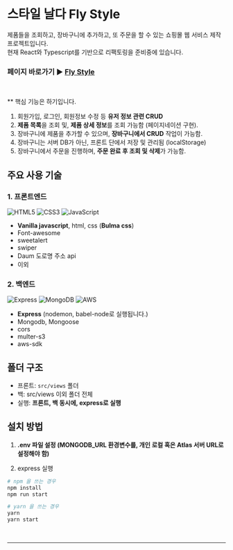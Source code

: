 # 스타일 날다 Fly Style

제품들을 조회하고, 장바구니에 추가하고, 또 주문을 할 수 있는 쇼핑몰 웹 서비스 제작 프로젝트입니다. <br/>
현재 React와 Typescript를 기반으로 리팩토링을 준비중에 있습니다. <br/>

### 페이지 바로가기 ▶ [Fly Style](http://kdt-sw2-busan-team05.elicecoding.com/)

<br>

** 핵심 기능은 하기입니다. <br>
1. 회원가입, 로그인, 회원정보 수정 등 **유저 정보 관련 CRUD** 
2. **제품 목록**을 조회 및, **제품 상세 정보**를 조회 가능함 (페이지네이션 구현). 
3. 장바구니에 제품을 추가할 수 있으며, **장바구니에서 CRUD** 작업이 가능함.
4. 장바구니는 서버 DB가 아닌, 프론트 단에서 저장 및 관리됨 (localStorage)
5. 장바구니에서 주문을 진행하며, **주문 완료 후 조회 및 삭제**가 가능함.

## 주요 사용 기술

### 1. 프론트엔드
<img  alt="HTML5" src="https://img.shields.io/badge/HTML5-E34F26?style=for-the-badge&logo=html5&logoColor=white">
<img alt="CSS3" src="https://img.shields.io/badge/CSS3-1572B6?style=for-the-badge&logo=CSS3&logoColor=white">
<img alt="JavaScript" src="https://img.shields.io/badge/JavaScript-F7DF1E?style=for-the-badge&logo=JavaScript&logoColor=black">

- **Vanilla javascript**, html, css (**Bulma css**)
- Font-awesome 
- sweetalert
- swiper
- Daum 도로명 주소 api 
- 이외

### 2. 백엔드 
<img alt="Express" src="https://img.shields.io/badge/Express-000000?style=for-the-badge&logo=Express&logoColor=white">
<img alt="MongoDB" src="https://img.shields.io/badge/MongoDB-8cbe68?style=for-the-badge&logo=MongoDB&logoColor=white">
<img alt="AWS" src="https://img.shields.io/badge/Amazon AWS-f7f7f7?style=for-the-badge&logo=Amazon AWS&logoColor=f89400">

- **Express** (nodemon, babel-node로 실행됩니다.)
- Mongodb, Mongoose
- cors
- multer-s3
- aws-sdk

## 폴더 구조
- 프론트: `src/views` 폴더 
- 백: src/views 이외 폴더 전체
- 실행: **프론트, 백 동시에, express로 실행**



## 설치 방법

1. **.env 파일 설정 (MONGODB_URL 환경변수를, 개인 로컬 혹은 Atlas 서버 URL로 설정해야 함)**

2. express 실행

```bash
# npm 을 쓰는 경우 
npm install
npm run start

# yarn 을 쓰는 경우
yarn
yarn start
```

<br>

---

<!--본 프로젝트에서 제공하는 모든 코드 등의는 저작권법에 의해 보호받는 ㈜엘리스의 자산이며, 무단 사용 및 도용, 복제 및 배포를 금합니다.
Copyright 2022 엘리스 Inc. All rights reserved.-->
